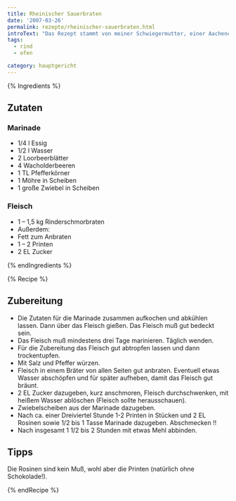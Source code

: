 ```yaml
---
title: Rheinischer Sauerbraten
date: '2007-03-26'
permalink: rezepte/rheinischer-sauerbraten.html
introText: "Das Rezept stammt von meiner Schwiegermutter, einer Aachenerin. Es ist in seiner Urform allerdings ein wenig undeutlicher und unkrokreter, als diese Variante. Das ist halt so, wenn man Rezepte im Wesentlichen aus dem Gefühl heraus kochen kann. Leider erschwert das die Weitergabe."
tags:
  - rind
  - ofen

category: hauptgericht
---
```



{% Ingredients %}

## Zutaten

### Marinade

- 1/4 l Essig
- 1/2 l Wasser
- 2 Loorbeerblätter
- 4 Wacholderbeeren
- 1 TL Pfefferkörner
- 1 Möhre in Scheiben
- 1 große Zwiebel in Scheiben

### Fleisch

- 1 – 1,5 kg Rinderschmorbraten
- Außerdem:
- Fett zum Anbraten
- 1 – 2 Printen
- 2 EL Zucker

{% endIngredients %}

{% Recipe %}

## Zubereitung

- Die Zutaten für die Marinade zusammen aufkochen und abkühlen lassen. Dann über das Fleisch gießen. Das Fleisch muß gut bedeckt sein.
- Das Fleisch muß mindestens drei Tage marinieren. Täglich wenden.
- Für die Zubereitung das Fleisch gut abtropfen lassen und dann trockentupfen.
- Mit Salz und Pfeffer würzen.
- Fleisch in einem Bräter von allen Seiten gut anbraten. Eventuell etwas Wasser abschöpfen und für später aufheben, damit das Fleisch gut bräunt.
- 2 EL Zucker dazugeben, kurz anschmoren, Fleisch durchschwenken, mit heißem Wasser ablöschen (Fleisch sollte herausschauen).
- Zwiebelscheiben aus der Marinade dazugeben.
- Nach ca. einer Dreiviertel Stunde 1-2 Printen in Stücken und 2 EL Rosinen sowie 1/2 bis 1 Tasse Marinade dazugeben. Abschmecken !!
- Nach insgesamt 1 1/2 bis 2 Stunden mit etwas Mehl abbinden.

## Tipps

Die Rosinen sind kein Muß, wohl aber die Printen (natürlich ohne Schokolade!).

{% endRecipe %}
